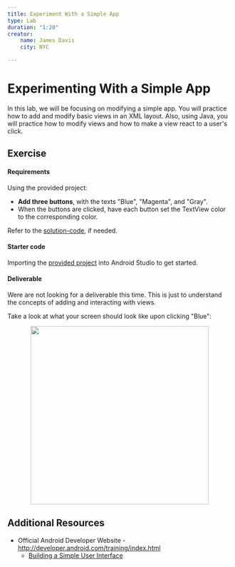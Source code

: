 ```yaml
---
title: Experiment With a Simple App
type: Lab
duration: "1:20"
creator:
    name: James Davis
    city: NYC

---
```


# [](https://ga-dash.s3.amazonaws.com/production/assets/logo-9f88ae6c9c3871690e33280fcf557f33.png) Experimenting With a Simple App

In this lab, we will be focusing on modifying a simple app. You will practice how to add and modify basic views in an XML layout. Also, using Java, you will practice how to modify views and how to make a view react to a user's click.

## Exercise

#### Requirements

Using the provided project:

* **Add three buttons**, with the texts "Blue", "Magenta", and "Gray".
* When the buttons are clicked, have each button set the TextView color to the corresponding color.

Refer to the [solution-code](solution-code), if needed.

#### Starter code

Importing the [provided project](starter-code) into Android Studio to get started.

#### Deliverable

Were are not looking for a deliverable this time. This is just to understand the concepts of adding and interacting with views.

Take a look at what your screen should look like upon clicking "Blue":

<p align="center">
	<img src="https://i.imgur.com/QWZgixP.png" height="400">
</p>


## Additional Resources

* Official Android Developer Website - http://developer.android.com/training/index.html
	* [Building a Simple User Interface](http://developer.android.com/training/basics/firstapp/building-ui.html)
